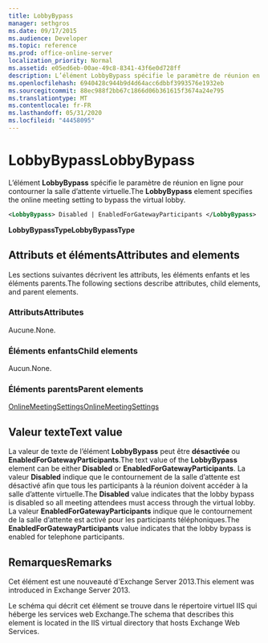 ```yaml
---
title: LobbyBypass
manager: sethgros
ms.date: 09/17/2015
ms.audience: Developer
ms.topic: reference
ms.prod: office-online-server
localization_priority: Normal
ms.assetid: e05ed6eb-00ae-49c8-8341-43f6e0d728ff
description: L’élément LobbyBypass spécifie le paramètre de réunion en ligne pour contourner la salle d’attente virtuelle.
ms.openlocfilehash: 6940428c944b9d4d64acc6dbbf3993576e1932eb
ms.sourcegitcommit: 88ec988f2bb67c1866d06b361615f3674a24e795
ms.translationtype: MT
ms.contentlocale: fr-FR
ms.lasthandoff: 05/31/2020
ms.locfileid: "44458095"
---
```

# <a name="lobbybypass"></a><span data-ttu-id="7b795-103">LobbyBypass</span><span class="sxs-lookup"><span data-stu-id="7b795-103">LobbyBypass</span></span>

<span data-ttu-id="7b795-104">L’élément **LobbyBypass** spécifie le paramètre de réunion en ligne pour contourner la salle d’attente virtuelle.</span><span class="sxs-lookup"><span data-stu-id="7b795-104">The **LobbyBypass** element specifies the online meeting setting to bypass the virtual lobby.</span></span> 
  
```XML
<LobbyBypass> Disabled | EnabledForGatewayParticipants </LobbyBypass>
```

 <span data-ttu-id="7b795-105">**LobbyBypassType**</span><span class="sxs-lookup"><span data-stu-id="7b795-105">**LobbyBypassType**</span></span>
## <a name="attributes-and-elements"></a><span data-ttu-id="7b795-106">Attributs et éléments</span><span class="sxs-lookup"><span data-stu-id="7b795-106">Attributes and elements</span></span>

<span data-ttu-id="7b795-107">Les sections suivantes décrivent les attributs, les éléments enfants et les éléments parents.</span><span class="sxs-lookup"><span data-stu-id="7b795-107">The following sections describe attributes, child elements, and parent elements.</span></span>
  
### <a name="attributes"></a><span data-ttu-id="7b795-108">Attributs</span><span class="sxs-lookup"><span data-stu-id="7b795-108">Attributes</span></span>

<span data-ttu-id="7b795-109">Aucune.</span><span class="sxs-lookup"><span data-stu-id="7b795-109">None.</span></span>
  
### <a name="child-elements"></a><span data-ttu-id="7b795-110">Éléments enfants</span><span class="sxs-lookup"><span data-stu-id="7b795-110">Child elements</span></span>

<span data-ttu-id="7b795-111">Aucun.</span><span class="sxs-lookup"><span data-stu-id="7b795-111">None.</span></span>
  
### <a name="parent-elements"></a><span data-ttu-id="7b795-112">Éléments parents</span><span class="sxs-lookup"><span data-stu-id="7b795-112">Parent elements</span></span>

[<span data-ttu-id="7b795-113">OnlineMeetingSettings</span><span class="sxs-lookup"><span data-stu-id="7b795-113">OnlineMeetingSettings</span></span>](onlinemeetingsettings.md)
  
## <a name="text-value"></a><span data-ttu-id="7b795-114">Valeur texte</span><span class="sxs-lookup"><span data-stu-id="7b795-114">Text value</span></span>

<span data-ttu-id="7b795-115">La valeur de texte de l’élément **LobbyBypass** peut être **désactivée** ou **EnabledForGatewayParticipants**.</span><span class="sxs-lookup"><span data-stu-id="7b795-115">The text value of the **LobbyBypass** element can be either **Disabled** or **EnabledForGatewayParticipants**.</span></span> <span data-ttu-id="7b795-116">La valeur **Disabled** indique que le contournement de la salle d’attente est désactivé afin que tous les participants à la réunion doivent accéder à la salle d’attente virtuelle.</span><span class="sxs-lookup"><span data-stu-id="7b795-116">The **Disabled** value indicates that the lobby bypass is disabled so all meeting attendees must access through the virtual lobby.</span></span> <span data-ttu-id="7b795-117">La valeur **EnabledForGatewayParticipants** indique que le contournement de la salle d’attente est activé pour les participants téléphoniques.</span><span class="sxs-lookup"><span data-stu-id="7b795-117">The **EnabledForGatewayParticipants** value indicates that the lobby bypass is enabled for telephone participants.</span></span> 
  
## <a name="remarks"></a><span data-ttu-id="7b795-118">Remarques</span><span class="sxs-lookup"><span data-stu-id="7b795-118">Remarks</span></span>

<span data-ttu-id="7b795-119">Cet élément est une nouveauté d'Exchange Server 2013.</span><span class="sxs-lookup"><span data-stu-id="7b795-119">This element was introduced in Exchange Server 2013.</span></span>
  
<span data-ttu-id="7b795-120">Le schéma qui décrit cet élément se trouve dans le répertoire virtuel IIS qui héberge les services web Exchange.</span><span class="sxs-lookup"><span data-stu-id="7b795-120">The schema that describes this element is located in the IIS virtual directory that hosts Exchange Web Services.</span></span>
  

